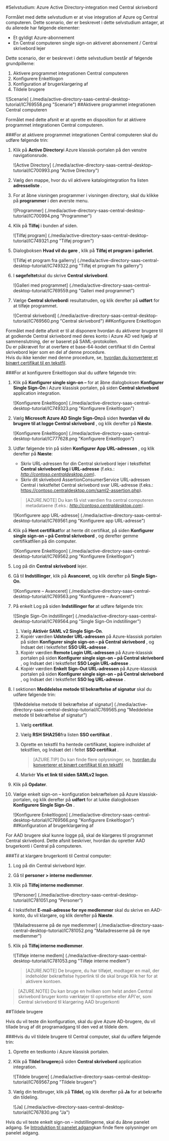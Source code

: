 <properties 
    pageTitle="Selvstudium: Azure Active Directory-integration med Central skrivebord | Microsoft Azure" 
    description="Lær, hvordan du bruger Central skrivebord med Azure Active Directory til at aktivere enkeltlogon, automatiseret klargøring og mere!" 
    services="active-directory" 
    authors="jeevansd"  
    documentationCenter="na" 
    manager="femila"/>
<tags 
    ms.service="active-directory" 
    ms.devlang="na" 
    ms.topic="article" 
    ms.tgt_pltfrm="na" 
    ms.workload="identity" 
    ms.date="09/29/2016" 
    ms.author="jeedes" />

#<a name="tutorial-azure-active-directory-integration-with-central-desktop"></a>Selvstudium: Azure Active Directory-integration med Central skrivebord

Formålet med dette selvstudium er at vise integration af Azure og Central computeren. Dette scenario, der er beskrevet i dette selvstudium antager, at du allerede har følgende elementer:

-   Et gyldigt Azure-abonnement
-   En Central computeren single sign-on aktiveret abonnement / Central skrivebord lejer

Dette scenario, der er beskrevet i dette selvstudium består af følgende grundpillerne:

1.  Aktivere programmet integrationen Central computeren
2.  Konfigurere Enkeltlogon
3.  Konfiguration af brugerklargøring af
4.  Tildele brugere

![Scenarie] (./media/active-directory-saas-central-desktop-tutorial/IC769558.png "Scenarie")
##<a name="enabling-the-application-integration-for-central-desktop"></a>Aktivere programmet integrationen Central computeren

Formålet med dette afsnit er at oprette en disposition for at aktivere programmet integrationen Central computeren.

###<a name="to-enable-the-application-integration-for-central-desktop-perform-the-following-steps"></a>For at aktivere programmet integrationen Central computeren skal du udføre følgende trin:

1.  Klik på **Active Directory**i Azure klassisk-portalen på den venstre navigationsrude.

    ![Active Directory] (./media/active-directory-saas-central-desktop-tutorial/IC700993.png "Active Directory")

2.  Vælg den mappe, hvor du vil aktivere katalogintegration fra listen **adresseliste** .

3.  For at åbne visningen programmer i visningen directory, skal du klikke på **programmer** i den øverste menu.

    ![Programmer] (./media/active-directory-saas-central-desktop-tutorial/IC700994.png "Programmer")

4.  Klik på **Tilføj** i bunden af siden.

    ![Tilføj program] (./media/active-directory-saas-central-desktop-tutorial/IC749321.png "Tilføj program")

5.  Dialogboksen **Hvad vil du gøre** , klik på **Tilføj et program i galleriet**.

    ![Tilføj et program fra gallerry] (./media/active-directory-saas-central-desktop-tutorial/IC749322.png "Tilføj et program fra gallerry")

6.  I **søgefeltet**skal du skrive **Central skrivebord**.

    ![Galleri med programmet] (./media/active-directory-saas-central-desktop-tutorial/IC769559.png "Galleri med programmet")

7.  Vælge **Central skrivebord**i resultatruden, og klik derefter på **udført** for at tilføje programmet.

    ![Central skrivebord] (./media/active-directory-saas-central-desktop-tutorial/IC769560.png "Central skrivebord")
##<a name="configuring-single-sign-on"></a>Konfigurere Enkeltlogon

Formålet med dette afsnit er til at disponere hvordan du aktiverer brugere til at godkende Central skrivebord med deres konto i Azure AD ved hjælp af sammenslutning, der er baseret på SAML-protokollen.  
Du er påkrævet for at overføre et base-64-kodet certifikat til din Central skrivebord lejer som en del af denne procedure.  
Hvis du ikke kender med denne procedure, se, [hvordan du konverterer et binært certifikat til en tekstfil](http://youtu.be/PlgrzUZ-Y1o).



###<a name="to-configure-single-sign-on-perform-the-following-steps"></a>For at konfigurere Enkeltlogon skal du udføre følgende trin:

1.  Klik på **Konfigurer single sign-on –** for at åbne dialogboksen **Konfigurer Single Sign-On** i Azure klassisk portalen, på siden **Central skrivebord** application integration.

    ![Konfigurere Enkeltlogon] (./media/active-directory-saas-central-desktop-tutorial/IC749323.png "Konfigurere Enkeltlogon")

2.  Vælg **Microsoft Azure AD Single Sign-On**på siden **hvordan vil du brugere til at logge Central skrivebord** , og klik derefter på **Næste**.

    ![Konfigurere Enkeltlogon] (./media/active-directory-saas-central-desktop-tutorial/IC777628.png "Konfigurere Enkeltlogon")

3.  Udfør følgende trin på siden **Konfigurer App URL-adressen** , og klik derefter på **Næste**: 

    -   Skriv URL-adressen for din Central skrivebord lejer i tekstfeltet **Central skrivebord log i URL-adresse** (f.eks.: *http://contoso.centraldesktop.com*).
    -   Skriv dit skrivebord AssertionConsumerService URL-adressen Central i tekstfeltet Central skrivebord svar URL-adresse (f.eks.: https://contoso.centraldesktop.com/saml2-assertion.php).

    >[AZURE.NOTE] Du kan få vist værdien fra central computeren metadataene (f.eks.: *http://contoso.centraldesktop.com*).

    ![Konfigurere app URL-adresse] (./media/active-directory-saas-central-desktop-tutorial/IC769561.png "Konfigurere app URL-adresse")

4.  Klik på **Hent certifikat**for at hente dit certifikat, på siden **Konfigurer single sign-on – på Central skrivebord** , og derefter gemme certifikatfilen på din computer.

    ![Konfigurere Enkeltlogon] (./media/active-directory-saas-central-desktop-tutorial/IC769562.png "Konfigurere Enkeltlogon")

5.  Log på din **Central skrivebord** lejer.

6.  Gå til **Indstillinger**, klik på **Avanceret**, og klik derefter på **Single Sign-On**.

    ![Konfigurere – Avanceret] (./media/active-directory-saas-central-desktop-tutorial/IC769563.png "Konfigurere – Avanceret")

7.  På enkelt Log på siden **Indstillinger for** at udføre følgende trin:

    ![Single Sign-On indstillinger] (./media/active-directory-saas-central-desktop-tutorial/IC769564.png "Single Sign-On indstillinger")

    1.  Vælg **Aktivér SAML v2 Single Sign-On**.
    2.  Kopiér værdien **Udsteder URL-adressen** på Azure-klassisk portalen på siden **Konfigurer single sign-on – på Central skrivebord** , og Indsæt det i tekstfeltet **SSO URL-adresse** .
    3.  Kopiér værdien **Remote Login URL-adressen** på Azure-klassisk portalen på siden **Konfigurer single sign-on – på Central skrivebord** , og Indsæt det i tekstfeltet **SSO Login URL-adresse** .
    4.  Kopiér værdien **Enkelt Sign-Out URL-adressen** på Azure-klassisk portalen på siden **Konfigurer single sign-on – på Central skrivebord** , og Indsæt det i tekstfeltet **SSO log URL-adresse** .

8.  I sektionen **Meddelelse metode til bekræftelse af signatur** skal du udføre følgende trin:

    ![Meddelelse metode til bekræftelse af signatur] (./media/active-directory-saas-central-desktop-tutorial/IC769565.png "Meddelelse metode til bekræftelse af signatur")

    1.  Vælg **certifikat**.
    2.  Vælg **RSH SHA256**fra listen **SSO certifikat** .
    3.  Oprette en tekstfil fra hentede certifikatet, kopiere indholdet af tekstfilen, og Indsæt det i feltet **SSO certifikat** .  

        >[AZURE.TIP] Du kan finde flere oplysninger, se, [hvordan du konverterer et binært certifikat til en tekstfil](http://youtu.be/PlgrzUZ-Y1o)

    4.  Markér **Vis et link til siden SAMLv2 logon**.

9.  Klik på **Opdater**.

10. Vælge enkelt sign-on – konfiguration bekræftelsen på Azure klassisk-portalen, og klik derefter på **udført** for at lukke dialogboksen **Konfigurere Single Sign-On** .

    ![Konfigurere Enkeltlogon] (./media/active-directory-saas-central-desktop-tutorial/IC769566.png "Konfigurere Enkeltlogon")
##<a name="configuring-user-provisioning"></a>Konfiguration af brugerklargøring af

For AAD brugere skal kunne logge på, skal de klargøres til programmet Central skrivebord. Dette afsnit beskriver, hvordan du opretter AAD brugerkonti i Central på computeren.

###<a name="to-provision-user-accounts-to-central-desktop"></a>Til at klargøre brugerkonti til Central computer:

1.  Log på din Central skrivebord lejer.

2.  Gå til **personer \> interne medlemmer**.

3.  Klik på **Tilføj interne medlemmer**.

    ![Personer] (./media/active-directory-saas-central-desktop-tutorial/IC781051.png "Personer")

4.  I tekstfeltet **E-mail-adresse for nye medlemmer** skal du skrive en AAD-konto, du vil klargøre, og klik derefter på **Næste**.

    ![Mailadresserne på de nye medlemmer] (./media/active-directory-saas-central-desktop-tutorial/IC781052.png "Mailadresserne på de nye medlemmer")

5.  Klik på **Tilføj interne medlemmer**.

    ![Tilføje interne medlem] (./media/active-directory-saas-central-desktop-tutorial/IC781053.png "Tilføje interne medlem")

    >[AZURE.NOTE] De brugere, du har tilføjet, modtager en mail, der indeholder bekræftelse hyperlink til de skal bruge Klik her for at aktivere kontoen.

>[AZURE.NOTE] Du kan bruge en hvilken som helst anden Central skrivebord bruger konto værktøjer til oprettelse eller API'er, som Central skrivebord til klargøring AAD brugerkonti

##<a name="assigning-users"></a>Tildele brugere

Hvis du vil teste din konfiguration, skal du give Azure AD-brugere, du vil tillade brug af dit programadgang til den ved at tildele dem.

###<a name="to-assign-users-to-central-desktop-perform-the-following-steps"></a>Hvis du vil tildele brugere til Central computer, skal du udføre følgende trin:

1.  Oprette en testkonto i Azure klassisk portalen.

2.  Klik på **Tildel brugere**på siden **Central skrivebord** application integration.

    ![Tildele brugere] (./media/active-directory-saas-central-desktop-tutorial/IC769567.png "Tildele brugere")

3.  Vælg din testbruger, klik på **Tildel**, og klik derefter på **Ja** for at bekræfte din tildeling.

    ![Ja] (./media/active-directory-saas-central-desktop-tutorial/IC767830.png "Ja")

Hvis du vil teste enkelt sign-on – indstillingerne, skal du åbne panelet adgang. Se [Introduktion til panelet adgang](active-directory-saas-access-panel-introduction.md)kan finde flere oplysninger om panelet adgang.
